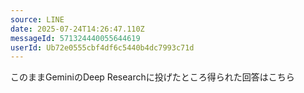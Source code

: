 ```yaml
---
source: LINE
date: 2025-07-24T14:26:47.110Z
messageId: 571324440055644619
userId: Ub72e0555cbf4df6c5440b4dc7993c71d
---
```


このままGeminiのDeep Researchに投げたところ得られた回答はこちら